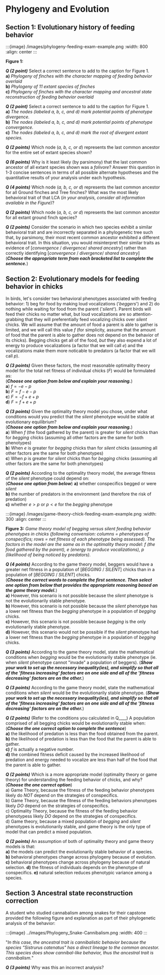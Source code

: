 # Phylogeny and Evolution

## Section 1: Evolutionary history of feeding behavior

:::{image} /images/phylogeny-feeding-exam-example.png
:width: 800
:align: center
:::

**Figure 1:**  

***Q (2 point)*** Select a correct sentence to add to the caption for Figure 1.   
**a)** *Phylogeny of finches with the character mapping of feeding behavior overlaid*   
**b)** *Phylogeny of 11 extant species of finches*  
**c)** *Phylogeny of finches with the character mapping and ancestral state reconstruction of feeding behavior overlaid*  

***Q (2 point)*** Select a correct sentence to add to the caption for Figure 1.   
**a)** *The nodes (labeled a, b, c, and d) mark potential points of phenotype divergence.*    
**b)** *The nodes (labeled a, b, c, and d) mark potential points of phenotype convergence.*  
**c)** *The nodes (labeled a, b, c, and d) mark the root of divergent extant species.*  

***Q (2 points)*** Which node (*a, b, c, or d*) represents the last common ancestor for the entire set of extant species shown?

***Q (6 points)*** Why is it least likely (by parsimony) that the last common ancestor of all extant species shown was a *folivore*? Answer this question in 1-3 concise sentences in terms of all possible alternate hypotheses and the quantitative results of your analysis under each hypothesis.  

***Q (4 points)*** Which node (*a, b, c, or d*) represents the last common ancestor for all Ground finches and Tree finches? What was the most likely behavioral trait of that LCA (*in your analysis, consider all information available in the Figure*)?  

***Q (2 points)*** Which node (*a, b, c, or d*) represents the last common ancestor for all extant ground finch species?

***Q (2 points)*** Consider the scenario in which two species exhibit a similar behavioral trait and are incorrectly separated in a phylogenetic tree such that, by parsimony, their most recent common ancestor exhibited a different behavioral trait. In this situation, you would misinterpret their similar traits as evidence of [*convergence* / *divergence*/ *shared ancestry*] rather than correctly identifying [*convergence* / *divergence*/ *shared ancestry*]  
(***Choose the appropriate term from each bracketed list to complete the sentence.***)

## Section 2: Evolutionary models for feeding behavior in chicks

In birds, let's consider two behavioral phenotypes associated with feeding behavior: 1) beg for food by making loud vocalizations ('*beggers*') and 2) do nothing while waiting for food from the parent ('*silent*'). Parent birds will feed their chicks no matter what, but loud vocalizations are so attention-grabbing that they will preferentially feed vocalizing chicks over *silent* chicks. We will assume that the amount of food a parent is able to gather is limited, and we will call this value $f$ (for simplicity, assume that the amount of food that the parent is able to gather does not depend on the behavior of its chicks). Begging chicks get all of the food, *but* they also expend a lot of energy to produce vocalizations (a factor that we will call $e$) and the vocalizations make them more noticable to predators (a factor that we will call $p$). 

***Q (3 points)*** Given these factors, the most reasonable optimality theory model for the total net fitness of individual chicks ($F$) would be formulated as:  
(***Choose one option from below and explain your reasoning.***)  
**a**) $f = - e - p$  
**b**) $F = f - e - p$  
**c**) $F = -f + e + p$  
**d**) $F = f + e + p$  

***Q (3 points)*** Given the optimality theory model you chose, under what conditions would you predict that the *silent* phenotype would be stable at evolutionary equilibrium?    
(***Choose one option from below and explain your reasoning.***)  
**a**) When $f$ (the food gathered by the parent) is greater for *silent* chicks than for *begging* chicks (assuming all other factors are the same for both phenotypes)  
**b**) When $e$ is greater for *begging* chicks than for *silent* chicks (assuming all other factors are the same for both phenotypes)  
**c**) When $p$ is greater for *silent* chicks than for *begging* chicks (assuming all other factors are the same for both phenotypes)  

***Q (2 points)*** According to the optimality theory model, the average fitness of the *silent* phenotype could depend on:  
(***Choose one option from below***)
**a)** whether conspecifics begged or were *silent*  
**b)** the number of predators in the environment (and therefore the risk of predation)  
**c)** whether $e > p$ or $p < e$ for the *begging* phenotype   

:::{image} /images/game-theory-chick-feeding-exam-example.png
:width: 300
:align: center
:::

**Figure 3:** *Game theory model of *begging* versus *silent* feeding behavior phenotypes in chicks (following convension: columns = phenotypes of conspecifics; rows = net fitness of each phenotype being assessed). The factors in the model are the same as in the optimality theory model: $f$ (the food gathered by the parent), $e$ (energy to produce vocalizations), $p$ (likelihood of being noticed by predators).* 

***Q (4 points)*** According to the game theory model, beggers would have a greater net fitness in a population of [*BEGGING* / *SILENT*] chicks than in a population of [*BEGGING* / *SILENT*] chicks.  
(***Choose the correct words to complete the first sentence. Then select one option from below that provides the appropriate reasoning based on the game theory model.***)   
**a)** However, this scenario is not possible because the *silent* phenotype is not the evolutionarily stable phenotype.   
**b)** However, this scenario is not possible because the *silent* phenotype has a lower net fitness than the *begging* phenotype in a population of *begging* chicks.  
**c)** However, this scenario is not possible because *begging* is the only evolutionarily stable phenotype.  
**d)** However, this scenario would not be possible if the *silent* phenotype had a lower net fitness than the *begging* phenotype in a population of *begging* chicks.  

***Q (3 points)*** According to the game theory model, state the mathematical conditions when *begging* would be the evolutionarily stable phenotype (ie. when *silent* phenotype cannot "invade" a population of beggers). (***Show your work to set up the necessary inequality(ies), and simplify so that all of the 'fitness increasing' factors are on one side and all of the 'fitness decreasing' factors are on the other.***)

***Q (3 points)*** According to the game theory model, state the mathematical conditions when *silent* would be the evolutionarily stable phenotype. (***Show your work to set up the necessary inequality(ies), and simplify so that all of the 'fitness increasing' factors are on one side and all of the 'fitness decreasing' factors are on the other.***)

***Q (2 points)*** (Refer to the conditions you calculated in Q\____) A population comprised of all begging chicks would be evolutionarily stable when:  
(***Choose the one correct option to complete the sentence***)   
**a)** the likelihood of predation is less than the food obtained from the parent.   
**b)** the likelihood of predation is less than the food that the parent is able to gather.  
**c)** $f$ is actually a negative number.  
**d)** the combined fitness deficit caused by the increased likelihood of predation and energy needed to vocalize are less than half of the food that the parent is able to gather.  

***Q (2 points)*** Which is a more appropriate model (optimality theory or game theory) for understanding the feeding behavior of chicks, and why? 
(***Choose the one correct option***)  
a) Game Theory, because the fitness of the feeding behavior phenotypes likely do *NOT* depend on the strategies of conspecifics.  
b) Game Theory, because the fitness of the feeding behaviors phenotypes likely *DO* depend on the strategies of conspecifics.  
c) Optimality Theory, because the fitness of the feeding behavior phenotypess likely *DO* depend on the strategies of conspecifics.  
d) Game theory, because a mixed population of *begging* and *silent* phenotypes is evolutionarily stable, and game theory is the only type of model that can predict a mixed population.  

***Q (2 points)*** An assumption of both of optimality theory and game theory models is that:  
**a)** the models can predict the evolutionarily stable behavior of a species.   
**b)** behavioral phenotypes change across phylogeny because of evolution.  
**c)** behavioral phenotypes change across phylogeny because of natural selection.
**d)** the fitness of individuals depends on the phenotype of conspecifics.
**e)** natural selection reduces phenotypic variance among a species.  

## Section 3 Ancestral state reconstruction correction

A student who studied cannabalism among snakes for their capstone provided the following figure and explanation as part of their phylogenetic analysis of the behavior:

:::{image} ../images/Phylogeny_Snake-Cannibalism.png
:width: 400
:::

"*In this case, the ancestral trait is cannibalistic behavior because the species “Sistrurus catenatus" has a direct lineage to the common ancestor. This species does show cannibal-like behavior, thus the ancestral trait is cannibalism.*"  

***Q (3 points)*** Why was this an incorrect analysis?

<!-- 
---

## You can do it better

Improve these two excerpts from editorials on animal behavior. Make at least two major improvements to each excerpt. Highlight your changes and briefly explain the reason for the change using footnote-style annotation. 

One
:::{epigraph}
A phylogeny is a study of the relationships among a group of organisms. Animals that evolved from a common ancestor evolve in different ways. They also develop different traits at different times. Every species can be connected to one common ancestor that they all evolved from. In this case, phylogeny is used on rattlesnakes. (Figure 1) The rattlesnakes were investigated for showing the trait of cannibalistic behavior or not showing the trait. Out of many species, only 6 show cannibalistic behavior. For the species that do show the trait, they seem to come up in very distant relationships. Very few of the species that are close in evolution share the trait. Also, based on just the phylogeny the ancestral trait can be predicted. An ancestral trait is a trait that the very first ancestor, that the species evolved from, shows. In this case, the ancestral trait is cannibalistic behavior because the species “Sistrurus catenatus" has a direct lineage to the common ancestor. This species does show cannibal-like behavior, thus the ancestral trait is cannibalism.
:::

:::{figure-md} Phylogeny-example_snake-cannibal
<img src="/images/Phylogeny_Snake-Cannibalism.png" alt="fishy" class="bg-primary mb-1" width="400px">

The character mapping and ancestral state reconstruction accompanying the text. 
:::

Two 

:::{epigraph}
Infanticide has a high benefit and a low cost. The high benefit is because eating a snake's offspring can bring a lot of nutrients into the snake's diet. Some snakes eat their young because they need to compensate for their lost energy when producing offspring. The cost is low because it is easy for the snake to eat their young, there is very little risk to the parent snake itself since the offspring has no means of defending itself. Since the benefit outweighs the cost this is a viable option and could explain why rattlesnakes partake in cannibalism. The main benefit of infanticide is not losing the energy that went into reproduction.
:::

- Can you think of any alternative hypotheses or factors? -->
<!-- ---

Code breaking of escape by tentacled snake (read a Ken Catania paper?)

What is the FAP of the fish? what is the sign stimulus? What is the code-breaking behavior? How would the escape behavior of fish likely start to differ in environments where tentacled snakes live? Why might the escape behavior persist 'as-is' even in environments where tentacled snakes live (ie. what other selection pressures are there on the escape behavior)?


 -->

